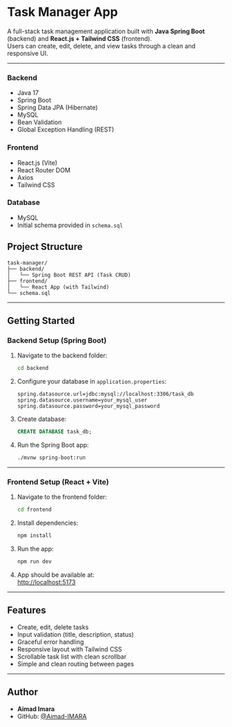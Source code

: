 # Task Manager App

A full-stack task management application built with **Java Spring Boot** (backend) and **React.js + Tailwind CSS** (frontend).  
Users can create, edit, delete, and view tasks through a clean and responsive UI.

---

### Backend

- Java 17
- Spring Boot
- Spring Data JPA (Hibernate)
- MySQL
- Bean Validation
- Global Exception Handling (REST)

### Frontend

- React.js (Vite)
- React Router DOM
- Axios
- Tailwind CSS

### Database

- MySQL
- Initial schema provided in `schema.sql`

## Project Structure

```
task-manager/
├── backend/
│   └── Spring Boot REST API (Task CRUD)
├── frontend/
│   └── React App (with Tailwind)
└── schema.sql
```

---

## Getting Started

### Backend Setup (Spring Boot)

1. Navigate to the backend folder:

   ```bash
   cd backend
   ```

2. Configure your database in `application.properties`:

   ```properties
   spring.datasource.url=jdbc:mysql://localhost:3306/task_db
   spring.datasource.username=your_mysql_user
   spring.datasource.password=your_mysql_password
   ```

3. Create database:

   ```sql
   CREATE DATABASE task_db;
   ```

4. Run the Spring Boot app:
   ```bash
   ./mvnw spring-boot:run
   ```

---

### Frontend Setup (React + Vite)

1. Navigate to the frontend folder:

   ```bash
   cd frontend
   ```

2. Install dependencies:

   ```bash
   npm install
   ```

3. Run the app:

   ```bash
   npm run dev
   ```

4. App should be available at:  
   [http://localhost:5173](http://localhost:5173)

---

## Features

- Create, edit, delete tasks
- Input validation (title, description, status)
- Graceful error handling
- Responsive layout with Tailwind CSS
- Scrollable task list with clean scrollbar
- Simple and clean routing between pages

---

## Author

- **Aimad Imara**
- GitHub: [@Aimad-IMARA](https://github.com/Aimad-IMARA)
